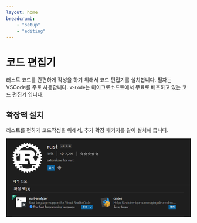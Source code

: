 ```yaml
---
layout: home
breadcrumb:
    - "setup"
    - "editing"
---
```


# 코드 편집기
러스트 코드를 간편하게 작성을 하기 위해서 코드 편집기를 설치합니다. 필자는 VSCode를 주로 사용합니다. 
`VSCode`는 마이크로소프트에서 무료로 배포하고 있는 코드 편집기 입니다.




## 확장팩 설치
러스트를 편하게 코드작성을 위해서, 추가 확장 패키지를 같이 설치해 줍니다.

![image-20230109003258589](./img/image-20230109003258589.png)
